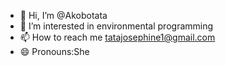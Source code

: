 - 👋 Hi, I’m @Akobotata
- 👀 I’m interested in environmental programming
- 📫 How to reach me tatajosephine1@gmail.com
- 😄 Pronouns:She

<!---
Akobotata/Akobotata is a ✨ special ✨ repository because its `README.md` (this file) appears on your GitHub profile.
You can click the Preview link to take a look at your changes.
--->
